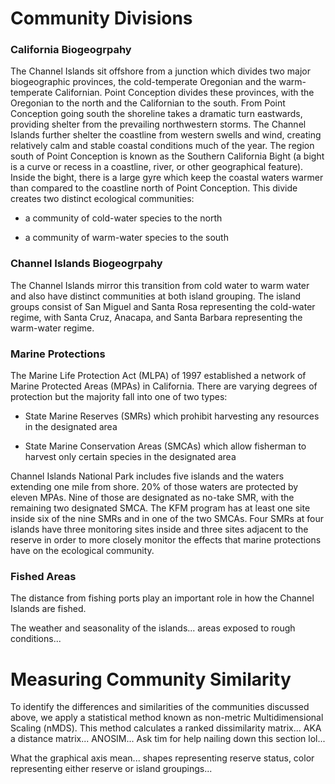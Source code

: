 

# Community Divisions 

### California Biogeogrpahy 

The Channel Islands sit offshore from a junction which divides two major biogeographic provinces, the cold-temperate Oregonian and the warm-temperate Californian. Point Conception divides these provinces, with the Oregonian to the north and the Californian to the south. From Point Conception going south the shoreline takes a dramatic turn eastwards, providing shelter from the prevailing northwestern storms. The Channel Islands further shelter the coastline from western swells and wind, creating relatively calm and stable coastal conditions much of the year. The region south of Point Conception is known as the Southern California Bight (a bight is a curve or recess in a coastline, river, or other geographical feature). Inside the bight, there is a large gyre which keep the coastal waters warmer than compared to the coastline north of Point Conception. This divide creates two distinct ecological communities:

+ a community of cold-water species to the north 

+ a community of warm-water species to the south  

### Channel Islands Biogeogrpahy

The Channel Islands mirror this transition from cold water to warm water and also have distinct communities at both island grouping. The island groups consist of San Miguel and Santa Rosa representing the cold-water regime, with Santa Cruz, Anacapa, and Santa Barbara representing the warm-water regime. 

### Marine Protections

The Marine Life Protection Act (MLPA) of 1997 established a network of Marine Protected Areas (MPAs) in California. There are varying degrees of protection but the majority fall into one of two types:

+ State Marine Reserves (SMRs) which prohibit harvesting any resources in the designated area

+ State Marine Conservation Areas (SMCAs) which allow fisherman to harvest only certain species in the designated area

Channel Islands National Park includes five islands and the waters extending one mile from shore. 20% of those waters are protected by eleven MPAs. Nine of those are designated as no-take SMR, with the remaining two designated SMCA. The KFM program has at least one site inside six of the nine SMRs and in one of the two SMCAs. Four SMRs at four islands have three monitoring sites inside and three sites adjacent to the reserve in order to more closely monitor the effects that marine protections have on the ecological community.   

### Fished Areas

The distance from fishing ports play an important role in how the Channel Islands are fished. 

The weather and seasonality of the islands... areas exposed to rough conditions... 

# Measuring Community Similarity

To identify the differences and similarities of the communities discussed above, we apply a statistical method known as non-metric Multidimensional Scaling (nMDS). This method calculates a ranked dissimilarity matrix... AKA a distance matrix... ANOSIM... Ask tim for help nailing down this section lol...

What the graphical axis mean... shapes representing reserve status, color representing either reserve or island groupings...



